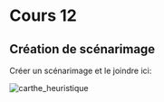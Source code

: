 # Cours 12
## Création de scénarimage
Créer un scénarimage et le joindre ici: 

![carthe_heuristique](https://user-images.githubusercontent.com/89608202/141650360-d25434bb-f1c3-4f33-90f2-6234f8458c6a.JPG)

